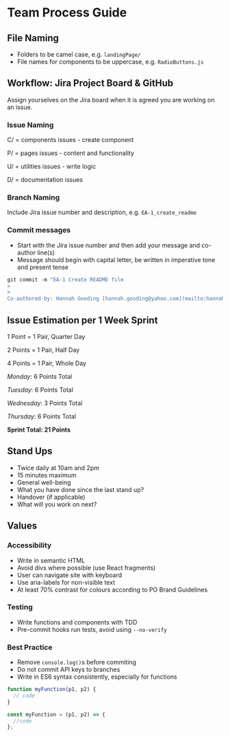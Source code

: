 # Team Process Guide

## File Naming

- Folders to be camel case, e.g. `landingPage/`
- File names for components to be uppercase, e.g. `RadioButtons.js`

## Workflow: Jira Project Board & GitHub

Assign yourselves on the Jira board when it is agreed you are working on an issue.

### **Issue Naming**

C/ = components issues - create component

P/ = pages issues - content and functionality

U/ = utilities issues - write logic

D/ = documentation issues

### Branch Naming

Include Jira issue number and description, e.g. `EA-1_create_readme`

### Commit messages

- Start with the Jira issue number and then add your message and co-author line(s)
- Message should begin with capital letter, be written in imperative tone and present tense

```powershell
git commit -m "EA-1 Create README file
>
>
Co-authored-by: Hannah Gooding [hannah.gooding@yahoo.com](mailto:hannah.gooding@yahoo.com)"
```

## Issue Estimation per 1 Week Sprint

1 Point = 1 Pair, Quarter Day

2 Points = 1 Pair, Half Day

4 Points = 1 Pair, Whole Day

_Monday_: 6 Points Total

_Tuesday_: 6 Points Total

_Wednesday_: 3 Points Total

_Thursday_: 6 Points Total

**Sprint Total: 21 Points**

## Stand Ups

- Twice daily at 10am and 2pm
- 15 minutes maximum
- General well-being
- What you have done since the last stand up?
- Handover (if applicable)
- What will you work on next?

## Values

### Accessibility

- Write in semantic HTML
- Avoid divs where possible (use React fragments)
- User can navigate site with keyboard
- Use aria-labels for non-visible text
- At least 70% contrast for colours according to PO Brand Guidelines

### Testing

- Write functions and components with TDD
- Pre-commit hooks run tests, avoid using `--no-verify`

### Best Practice

- Remove `console.log()`s before commiting
- Do not commit API keys to branches
- Write in ES6 syntax consistently, especially for functions

```javascript
function myFunction(p1, p2) {
  // code
}

const myFunction = (p1, p2) => {
  //code
};
```
